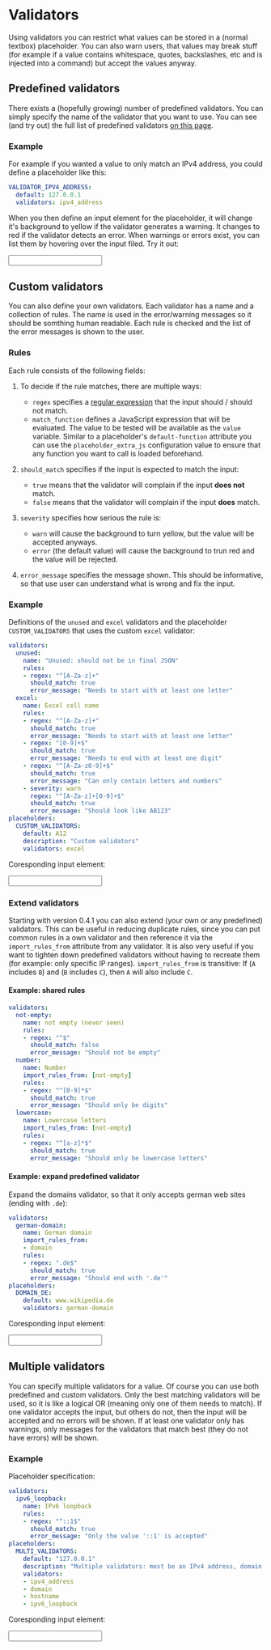 # Validators

Using validators you can restrict what values can be stored in a (normal textbox) placeholder.
You can also warn users, that values may break stuff (for example if a value contains whitespace, quotes, backslashes, etc and is injected into a command) but accept the values anyway.

## Predefined validators

There exists a (hopefully growing) number of predefined validators.
You can simply specify the name of the validator that you want to use.
You can see (and try out) the full list of predefined validators [on this page](./tests/validators.md).

### Example

For example if you wanted a value to only match an IPv4 address, you could define a placeholder like this:

```yaml
VALIDATOR_IPV4_ADDRESS:
  default: 127.0.0.1
  validators: ipv4_address
```

When you then define an input element for the placeholder, it will change it's background to yellow if the validator generates a warning.
It changes to red if the validator detects an error.
When warnings or errors exist, you can list them by hovering over the input filed.
Try it out:

<input data-input-for="VALIDATOR_IPV4_ADDRESS">


## Custom validators

You can also define your own validators.
Each validator has a name and a collection of rules.
The name is used in the error/warning messages so it should be somthing human readable.
Each rule is checked and the list of the error messages is shown to the user.

### Rules

Each rule consists of the following fields:

1. To decide if the rule matches, there are multiple ways:

    - `regex` specifies a [regular expression](https://en.wikipedia.org/wiki/Regular_expression) that the input should / should not match.
    - `match_function` defines a JavaScript expression that will be evaluated.
        The value to be tested will be available as the `value` variable.
        Similar to a placeholder's `default-function` attribute you can use the `placeholder_extra_js` configuration value to ensure that any function you want to call is loaded beforehand.

2. `should_match` specifies if the input is expected to match the input:

    - `true` means that the validator will complain if the input **does not** match.
    - `false` means that the validator will complain if the input **does** match.

3. `severity` specifies how serious the rule is:

    - `warn` will cause the background to turn yellow, but the value will be accepted anyways.
    - `error` (the default value) will cause the background to trun red and the value will be rejected.

4. `error_message` specifies the message shown.
    This should be informative, so that use user can understand what is wrong and fix the input.

### Example

Definitions of the `unused` and `excel` validators and the placeholder `CUSTOM_VALIDATORS` that uses the custom `excel` validator:

```yaml title="placeholder-plugin.yaml"
validators:
  unused:
    name: "Unused: should not be in final JSON"
    rules:
    - regex: "^[A-Za-z]+"
      should_match: true
      error_message: "Needs to start with at least one letter"
  excel:
    name: Excel cell name
    rules:
    - regex: "^[A-Za-z]+"
      should_match: true
      error_message: "Needs to start with at least one letter"
    - regex: "[0-9]+$"
      should_match: true
      error_message: "Needs to end with at least one digit"
    - regex: "^[A-Za-z0-9]+$"
      should_match: true
      error_message: "Can only contain letters and numbers"
    - severity: warn
      regex: "^[A-Za-z]+[0-9]+$"
      should_match: true
      error_message: "Should look like AB123"
placeholders:
  CUSTOM_VALIDATORS:
    default: A12
    description: "Custom validators"
    validators: excel

```

Coresponding input element:

<input data-input-for="CUSTOM_VALIDATORS">

### Extend validators

Starting with version 0.4.1 you can also extend (your own or any predefined) validators.
This can be useful in reducing duplicate rules, since you can put common rules in a own validator and then reference it via the `import_rules_from` attribute from any validator.
It is also very useful if you want to tighten down predefined validators without having to recreate them (for example: only specific IP ranges).
`import_rules_from` is transitive: If (`A` includes `B`) and (`B` includes `C`), then `A` will also include `C`.

#### Example: shared rules

```yaml title="placeholder-plugin.yaml"
validators:
  not-empty:
    name: not empty (never seen)
    rules:
    - regex: "^$"
      should_match: false
      error_message: "Should not be empty"
  number:
    name: Number
    import_rules_from: [not-empty]
    rules:
    - regex: "^[0-9]*$"
      should_match: true
      error_message: "Should only be digits"
  lowercase:
    name: Lowercase letters
    import_rules_from: [not-empty]
    rules:
    - regex: "^[a-z]*$"
      should_match: true
      error_message: "Should only be lowercase letters"
```

#### Example: expand predefined validator

Expand the domains validator, so that it only accepts german web sites (ending with `.de`):

```yaml title="placeholder-plugin.yaml"
validators:
  german-domain:
    name: German domain
    import_rules_from:
    - domain
    rules:
    - regex: ".de$"
      should_match: true
      error_message: "Should end with '.de'"
placeholders:
  DOMAIN_DE:
    default: www.wikipedia.de
    validators: german-domain
```

Coresponding input element:

<input data-input-for="DOMAIN_DE">


## Multiple validators

You can specify multiple validators for a value.
Of course you can use both predefined and custom validators.
Only the best matching validators will be used, so it is like a logical OR (meaning only one of them needs to match).
If one validator accepts the input, but others do not, then the input will be accepted and no errors will be shown.
If at least one validator only has warnings, only messages for the validators that match best (they do not have errors) will be shown.

### Example

Placeholder specification:

```yaml title="placeholder-plugin.yaml"
validators:
  ipv6_loopback:
    name: IPv6 loopback
    rules:
    - regex: "^::1$"
      should_match: true
      error_message: "Only the value '::1' is accepted"
placeholders:
  MULTI_VALIDATORS:
    default: "127.0.0.1"
    description: "Multiple validators: mest be an IPv4 address, domain name, or hostname"
    validators:
    - ipv4_address
    - domain
    - hostname
    - ipv6_loopback
```

Coresponding input element:

<input data-input-for="MULTI_VALIDATORS">

